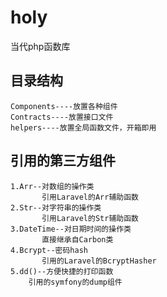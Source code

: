 # holy


当代php函数库

## 目录结构
    Components----放置各种组件
    Contracts----放置接口文件
    helpers----放置全局函数文件，开箱即用
## 引用的第三方组件
    1.Arr--对数组的操作类
           引用Laravel的Arr辅助函数
    2.Str--对字符串的操作类
           引用Laravel的Str辅助函数
    3.DateTime--对日期时间的操作类
           直接继承自Carbon类
    4.Bcrypt--密码hash
           引用的Laravel的BcryptHasher
    5.dd()--方便快捷的打印函数
        引用的symfony的dump组件
